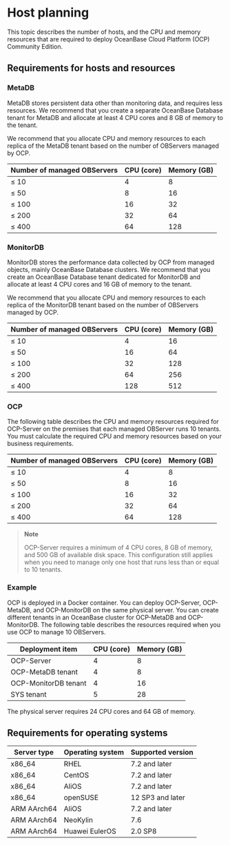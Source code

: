 Host planning 
==================================

This topic describes the number of hosts, and the CPU and memory resources that are required to deploy OceanBase Cloud Platform (OCP) Community Edition. 

Requirements for hosts and resources 
---------------------------------------------------------

### MetaDB 

MetaDB stores persistent data other than monitoring data, and requires less resources. We recommend that you create a separate OceanBase Database tenant for MetaDB and allocate at least 4 CPU cores and 8 GB of memory to the tenant. 

We recommend that you allocate CPU and memory resources to each replica of the MetaDB tenant based on the number of OBServers managed by OCP.


| **Number of managed OBServers** | **CPU (core)** | **Memory (GB)** |
|---------------------------------|----------------|-----------------|
| ≤ 10                            | 4              | 8               |
| ≤ 50                            | 8              | 16              |
| ≤ 100                           | 16             | 32              |
| ≤ 200                           | 32             | 64              |
| ≤ 400                           | 64             | 128             |



### MonitorDB 

MonitorDB stores the performance data collected by OCP from managed objects, mainly OceanBase Database clusters. We recommend that you create an OceanBase Database tenant dedicated for MonitorDB and allocate at least 4 CPU cores and 16 GB of memory to the tenant. 

We recommend that you allocate CPU and memory resources to each replica of the MonitorDB tenant based on the number of OBServers managed by OCP.


| **Number of managed OBServers** | **CPU (core)** | **Memory (GB)** |
|---------------------------------|----------------|-----------------|
| ≤ 10                             | 4              | 16              |
| ≤ 50                             | 16             | 64              |
| ≤ 100                            | 32             | 128             |
| ≤ 200                            | 64             | 256             |
| ≤ 400                            | 128            | 512             |



### OCP 

The following table describes the CPU and memory resources required for OCP-Server on the premises that each managed OBServer runs 10 tenants. You must calculate the required CPU and memory resources based on your business requirements. 


| **Number of managed OBServers** | **CPU (core)** | **Memory (GB)** |
|---------------------------------|----------------|-----------------|
| ≤ 10                            | 4              | 8               |
| ≤ 50                            | 8              | 16              |
| ≤ 100                           | 16             | 32              |
| ≤ 200                           | 32             | 64              |
| ≤ 400                           | 64             | 128             |


> **Note**
>
> OCP-Server requires a minimum of 4 CPU cores, 8 GB of memory, and 500 GB of available disk space. This configuration still applies when you need to manage only one host that runs less than or equal to 10 tenants.

### Example 

OCP is deployed in a Docker container. You can deploy OCP-Server, OCP-MetaDB, and OCP-MonitorDB on the same physical server. You can create different tenants in an OceanBase cluster for OCP-MetaDB and OCP-MonitorDB. The following table describes the resources required when you use OCP to manage 10 OBServers.


|   Deployment item    | CPU (core) | Memory (GB) |
|----------------------|------------|-------------|
| OCP-Server           | 4          | 8           |
| OCP-MetaDB tenant    | 4          | 8           |
| OCP-MonitorDB tenant | 4          | 16          |
| SYS tenant           | 5          | 28          |



The physical server requires 24 CPU cores and 64 GB of memory.

Requirements for operating systems 
-------------------------------------------------------



| **Server type** | **Operating system** | **Supported version** |
|-----------------|----------------------|-----------------------|
| x86_64          | RHEL                 | 7.2 and later         |
| x86_64          | CentOS               | 7.2 and later         |
| x86_64          | AliOS                | 7.2 and later         |
| x86_64          | openSUSE             | 12 SP3 and later      |
| ARM AArch64     | AliOS                | 7.2 and later         |
| ARM AArch64     | NeoKylin             | 7.6                   |
| ARM AArch64     | Huawei EulerOS       | 2.0 SP8               |


